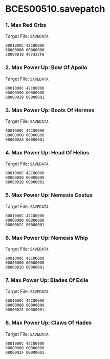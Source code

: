 # BCES00510.savepatch

### 1. Max Red Orbs

Target File: `SAVEDATA`

```
8001000C 42C80000
00000000 00000000
28000010 497423F0
```

### 2. Max Power Up: Bow Of Apollo

Target File: `SAVEDATA`

```
8001000C 42C80000
00000000 00000000
08000029 00000001
```

### 3. Max Power Up: Boots Of Hermes

Target File: `SAVEDATA`

```
8001000C 42C80000
00000000 00000000
0800002A 00000001
```

### 4. Max Power Up: Head Of Helios

Target File: `SAVEDATA`

```
8001000C 42C80000
00000000 00000000
0800002B 00000001
```

### 5. Max Power Up: Nemesis Cestus

Target File: `SAVEDATA`

```
8001000C 42C80000
00000000 00000000
0800002C 00000001
```

### 6. Max Power Up: Nemesis Whip

Target File: `SAVEDATA`

```
8001000C 42C80000
00000000 00000000
0800002D 00000001
```

### 7. Max Power Up: Blades Of Exile

Target File: `SAVEDATA`

```
8001000C 42C80000
00000000 00000000
0800002E 00000001
```

### 8. Max Power Up: Claws Of Hades

Target File: `SAVEDATA`

```
8001000C 42C80000
00000000 00000000
0800002F 00000001
```

